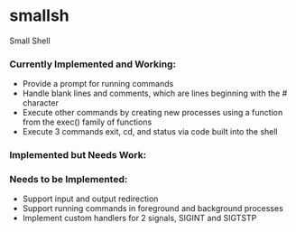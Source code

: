 # smallsh

Small Shell


### Currently Implemented and Working:

- Provide a prompt for running commands
- Handle blank lines and comments, which are lines beginning with the # character
- Execute other commands by creating new processes using a function from the exec() family of functions
- Execute 3 commands exit, cd, and status via code built into the shell

### Implemented but Needs Work:


### Needs to be Implemented:

- Support input and output redirection
- Support running commands in foreground and background processes
- Implement custom handlers for 2 signals, SIGINT and SIGTSTP

